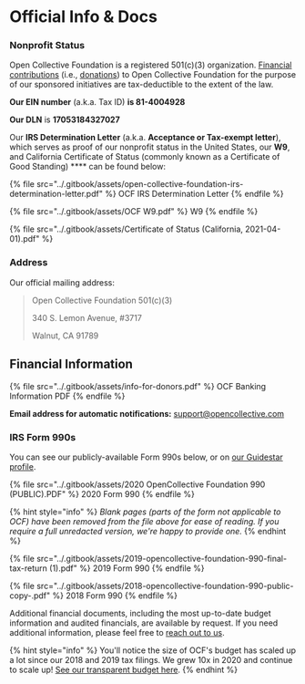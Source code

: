 # Official Info & Docs

### Nonprofit Status

Open Collective Foundation is a registered 501(c)(3) organization. [Financial contributions](https://docs.opencollective.foundation/how-it-works/financial-contributions) (i.e., [donations](https://docs.opencollective.foundation/about/these-docs)) to Open Collective Foundation for the purpose of our sponsored initiatives are tax-deductible to the extent of the law.

**Our EIN number** (a.k.a. Tax ID) **is 81-4004928**&#x20;

**Our DLN** is **17053184327027**&#x20;

Our **IRS Determination Letter** (a.k.a. **Acceptance or Tax-exempt letter**), which serves as proof of our nonprofit status in the United States, our **W9**, and California Certificate of Status (commonly known as a Certificate of Good Standing) **** can be found below:

{% file src="../.gitbook/assets/open-collective-foundation-irs-determination-letter.pdf" %}
OCF IRS Determination Letter
{% endfile %}

{% file src="../.gitbook/assets/OCF W9.pdf" %}
W9
{% endfile %}

{% file src="../.gitbook/assets/Certificate of Status (California, 2021-04-01).pdf" %}

### Address

Our official mailing address:

> Open Collective Foundation 501(c)(3)
>
> 340 S. Lemon Avenue, #3717
>
> Walnut, CA 91789

## ​Financial Information

{% file src="../.gitbook/assets/info-for-donors.pdf" %}
OCF Banking Information PDF
{% endfile %}

**Email address for automatic notifications:** [support@opencollective.com](mailto:support@opencollective.com)

### IRS Form 990s

You can see our publicly-available Form 990s below, or on [our Guidestar profile](https://www.guidestar.org/profile/81-4004928).

{% file src="../.gitbook/assets/2020 OpenCollective Foundation 990 (PUBLIC).PDF" %}
2020 Form 990
{% endfile %}

{% hint style="info" %}
_Blank pages (parts of the form not applicable to OCF) have been removed from the file above for ease of reading. If you require a full unredacted version, we're happy to provide one._
{% endhint %}

{% file src="../.gitbook/assets/2019-opencollective-foundation-990-final-tax-return (1).pdf" %}
2019 Form 990
{% endfile %}

{% file src="../.gitbook/assets/2018-opencollective-foundation-990-public-copy-.pdf" %}
2018 Form 990
{% endfile %}

Additional financial documents, including the most up-to-date budget information and audited financials, are available by request. If you need additional information, please feel free to [reach out to us](mailto:contact@opencollective.com).

{% hint style="info" %}
You'll notice the size of OCF's budget has scaled up a lot since our 2018 and 2019 tax filings. We grew 10x in 2020 and continue to scale up! [See our transparent budget here](https://opencollective.com/foundation#category-BUDGET).
{% endhint %}
